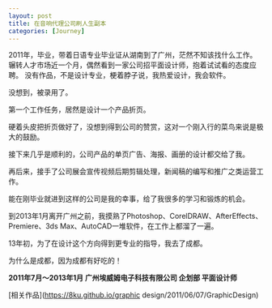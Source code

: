 ```yaml
---
layout: post
title: 在音响代理公司刷人生副本
categories: [Journey]
---
```


2011年，毕业，带着日语专业毕业证从湖南到了广州，茫然不知该找什么工作。
辗转人才市场近一个月，偶然看到一家公司招平面设计师，抱着试试看的态度应聘。
没有作品，不是设计专业，梗着脖子说，我热爱设计，我会软件。

没想到，被录用了。

第一个工作任务，居然是设计一个产品折页。

硬着头皮把折页做好了，没想到得到公司的赞赏，这对一个刚入行的菜鸟来说是极大的鼓励。

接下来几乎是顺利的，公司产品的单页广告、海报、画册的设计都交给了我。

再后来，接手了公司展会宣传视频后期剪辑处理，新闻稿的编写和推广之类运营工作。

能在刚毕业就进到这样的公司是我的幸事，给了我很多的学习和锻炼的机会。

到2013年1月离开广州之前，我摸熟了Photoshop、CorelDRAW、AfterEffects、Premiere、3ds Max、AutoCAD一堆软件，在工作上都溜了一遍。

13年初，为了在设计这个方向得到更专业的指导，我去了成都。

为什么是成都，因为成都有好吃的！

**2011年7月～2013年1月  广州埃威姆电子科技有限公司 企划部 平面设计师**

[相关作品](https://8ku.github.io/graphic design/2011/06/07/GraphicDesign)